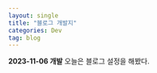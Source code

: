 ```yaml
---
layout: single
title: "블로그 개발지"
categories: Dev
tag: blog
---
```


**2023-11-06 개발**
오늘은 블로그 설정을 해봤다.